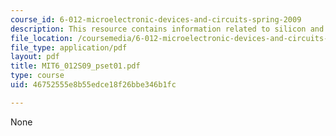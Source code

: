 ```yaml
---
course_id: 6-012-microelectronic-devices-and-circuits-spring-2009
description: This resource contains information related to silicon and thermal equilibrium..
file_location: /coursemedia/6-012-microelectronic-devices-and-circuits-spring-2009/46752555e8b55edce18f26bbe346b1fc_MIT6_012S09_pset01.pdf
file_type: application/pdf
layout: pdf
title: MIT6_012S09_pset01.pdf
type: course
uid: 46752555e8b55edce18f26bbe346b1fc

---
```

None